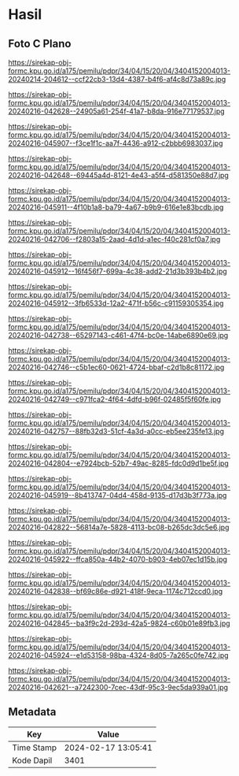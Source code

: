 # Hasil

## Foto C Plano

https://sirekap-obj-formc.kpu.go.id/a175/pemilu/pdpr/34/04/15/20/04/3404152004013-20240214-204612--ccf22cb3-13d4-4387-b4f6-af4c8d73a89c.jpg

https://sirekap-obj-formc.kpu.go.id/a175/pemilu/pdpr/34/04/15/20/04/3404152004013-20240216-042628--24905a61-254f-41a7-b8da-916e77179537.jpg

https://sirekap-obj-formc.kpu.go.id/a175/pemilu/pdpr/34/04/15/20/04/3404152004013-20240216-045907--f3ce1f1c-aa7f-4436-a912-c2bbb6983037.jpg

https://sirekap-obj-formc.kpu.go.id/a175/pemilu/pdpr/34/04/15/20/04/3404152004013-20240216-042648--69445a4d-8121-4e43-a5f4-d581350e88d7.jpg

https://sirekap-obj-formc.kpu.go.id/a175/pemilu/pdpr/34/04/15/20/04/3404152004013-20240216-045911--4f10b1a8-ba79-4a67-b9b9-616e1e83bcdb.jpg

https://sirekap-obj-formc.kpu.go.id/a175/pemilu/pdpr/34/04/15/20/04/3404152004013-20240216-042706--f2803a15-2aad-4d1d-a1ec-f40c281cf0a7.jpg

https://sirekap-obj-formc.kpu.go.id/a175/pemilu/pdpr/34/04/15/20/04/3404152004013-20240216-045912--16f456f7-699a-4c38-add2-21d3b393b4b2.jpg

https://sirekap-obj-formc.kpu.go.id/a175/pemilu/pdpr/34/04/15/20/04/3404152004013-20240216-045912--3fb6533d-12a2-471f-b56c-c91159305354.jpg

https://sirekap-obj-formc.kpu.go.id/a175/pemilu/pdpr/34/04/15/20/04/3404152004013-20240216-042738--65297143-c461-47f4-bc0e-14abe6890e69.jpg

https://sirekap-obj-formc.kpu.go.id/a175/pemilu/pdpr/34/04/15/20/04/3404152004013-20240216-042746--c5b1ec60-0621-4724-bbaf-c2d1b8c81172.jpg

https://sirekap-obj-formc.kpu.go.id/a175/pemilu/pdpr/34/04/15/20/04/3404152004013-20240216-042749--c971fca2-4f64-4dfd-b96f-02485f5f60fe.jpg

https://sirekap-obj-formc.kpu.go.id/a175/pemilu/pdpr/34/04/15/20/04/3404152004013-20240216-042757--88fb32d3-51cf-4a3d-a0cc-eb5ee235fe13.jpg

https://sirekap-obj-formc.kpu.go.id/a175/pemilu/pdpr/34/04/15/20/04/3404152004013-20240216-042804--e7924bcb-52b7-49ac-8285-fdc0d9d1be5f.jpg

https://sirekap-obj-formc.kpu.go.id/a175/pemilu/pdpr/34/04/15/20/04/3404152004013-20240216-045919--8b413747-04d4-458d-9135-d17d3b3f773a.jpg

https://sirekap-obj-formc.kpu.go.id/a175/pemilu/pdpr/34/04/15/20/04/3404152004013-20240216-042822--56814a7e-5828-4113-bc08-b265dc3dc5e6.jpg

https://sirekap-obj-formc.kpu.go.id/a175/pemilu/pdpr/34/04/15/20/04/3404152004013-20240216-045922--ffca850a-44b2-4070-b903-4eb07ec1d15b.jpg

https://sirekap-obj-formc.kpu.go.id/a175/pemilu/pdpr/34/04/15/20/04/3404152004013-20240216-042838--bf69c86e-d921-418f-9eca-1174c712ccd0.jpg

https://sirekap-obj-formc.kpu.go.id/a175/pemilu/pdpr/34/04/15/20/04/3404152004013-20240216-042845--ba3f9c2d-293d-42a5-9824-c60b01e89fb3.jpg

https://sirekap-obj-formc.kpu.go.id/a175/pemilu/pdpr/34/04/15/20/04/3404152004013-20240216-045924--e1d53158-98ba-4324-8d05-7a265c0fe742.jpg

https://sirekap-obj-formc.kpu.go.id/a175/pemilu/pdpr/34/04/15/20/04/3404152004013-20240216-042621--a7242300-7cec-43df-95c3-9ec5da939a01.jpg


## Metadata

| Key        | Value               |
| ---------- | ------------------- |
| Time Stamp | 2024-02-17 13:05:41 |
| Kode Dapil | 3401                |



